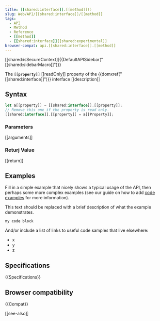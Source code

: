 ```yaml
---
title: [[shared:interface]].[[method]]()
slug: Web/API/[[shared:interface]]/[[method]]
tags:
  - API
  - Method
  - Reference
  - [[method]]
  - [[shared:interface]][[shared:experimental]]
browser-compat: api.[[shared:interface]].[[method]]
---
```

[[shared:isSecureContext]]{{DefaultAPISidebar("[[shared:sidebarMacro]]")}}

The **`[[property]]`** [[readOnly]] property of the {{domxref("[[shared:interface]]")}} interface [[description]]

## Syntax

```js
let a[[property]] = [[shared:interface]].[[property]];
// Remove this one if the property is read only.
[[shared:interface]].[[property]] = a[[Property]];
```

### Parameters

[[arguments]]

### Returj Value

[[return]]

## Examples

Fill in a simple example that nicely shows a typical usage of the API, then perhaps some more complex examples (see our guide on how to add [code examples](/en-US/docs/MDN/Contribute/Structures/Code_examples) for more information).

This text should be replaced with a brief description of what the example demonstrates.

```js
my code block
```

And/or include a list of links to useful code samples that live elsewhere:

*   x
*   y
*   z

## Specifications

{{Specifications}}

## Browser compatibility

{{Compat}}

[[see-also]]